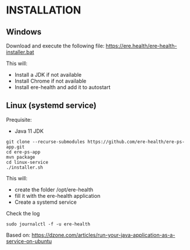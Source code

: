 # INSTALLATION

## Windows

Download and execute the following file:
https://ere.health/ere-health-installer.bat

This will:
 * Install a JDK if not available
 * Install Chrome if not available
 * Install ere-health and add it to autostart

## Linux (systemd service)

Prequisite:
 * Java 11 JDK

```
git clone --recurse-submodules https://github.com/ere-health/ere-ps-app.git
cd ere-ps-app
mvn package
cd linux-service
./installer.sh
```

This will:
 * create the folder /opt/ere-health
 * fill it with the ere-health application
 * Create a systemd service

Check the log

```
sudo journalctl -f -u ere-health
```

Based on: https://dzone.com/articles/run-your-java-application-as-a-service-on-ubuntu